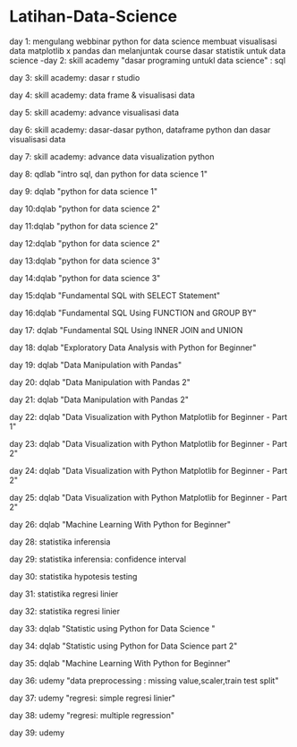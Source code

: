 # Latihan-Data-Science

day 1: mengulang webbinar python for data science membuat visualisasi data matplotlib x pandas dan melanjuntak course dasar statistik untuk data science
-day 2: skill academy "dasar programing untukl data science" : sql

day 3: skill academy: dasar r studio

day 4: skill academy: data frame & visualisasi data

day 5: skill academy: advance visualisasi data

day 6: skill academy: dasar-dasar python, dataframe python dan dasar visualisasi data

day 7: skill academy: advance data visualization python

day 8: qdlab "intro sql, dan python for data science 1"

day 9: dqlab "python for data science 1"

day 10:dqlab "python for data science 2"

day 11:dqlab "python for data science 2"

day 12:dqlab "python for data science 2"

day 13:dqlab "python for data science 3"

day 14:dqlab "python for data science 3"

day 15:dqlab "Fundamental SQL with SELECT Statement"

day 16:dqlab "Fundamental SQL Using FUNCTION and GROUP BY"

day 17: dqlab "Fundamental SQL Using INNER JOIN and UNION

day 18: dqlab "Exploratory Data Analysis with Python for Beginner"

day 19: dqlab "Data Manipulation with Pandas"

day 20: dqlab "Data Manipulation with Pandas 2"

day 21: dqlab "Data Manipulation with Pandas 2"

day 22: dqlab "Data Visualization with Python Matplotlib for Beginner - Part 1"

day 23: dqlab "Data Visualization with Python Matplotlib for Beginner - Part 2"

day 24: dqlab "Data Visualization with Python Matplotlib for Beginner - Part 2"

day 25: dqlab "Data Visualization with Python Matplotlib for Beginner - Part 2"

day 26: dqlab "Machine Learning With Python for Beginner"

day 28: statistika inferensia

day 29: statistika inferensia: confidence interval

day 30: statistika hypotesis testing

day 31: statistika regresi linier

day 32: statistika regresi linier

day 33: dqlab "Statistic using Python for Data Science "

day 34: dqlab "Statistic using Python for Data Science part 2"

day 35: dqlab "Machine Learning With Python for Beginner"

day 36: udemy "data preprocessing : missing value,scaler,train test split"

day 37: udemy "regresi: simple regresi linier" 

day 38: udemy "regresi: multiple regression"

day 39: udemy 







